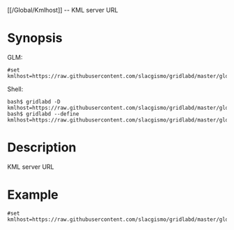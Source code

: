 [[/Global/Kmlhost]] -- KML server URL

# Synopsis
GLM:
~~~
#set kmlhost=https://raw.githubusercontent.com/slacgismo/gridlabd/master/gldcore/rt
~~~
Shell:
~~~
bash$ gridlabd -D kmlhost=https://raw.githubusercontent.com/slacgismo/gridlabd/master/gldcore/rt
bash$ gridlabd --define kmlhost=https://raw.githubusercontent.com/slacgismo/gridlabd/master/gldcore/rt
~~~

# Description

KML server URL

# Example

~~~
#set kmlhost=https://raw.githubusercontent.com/slacgismo/gridlabd/master/gldcore/rt
~~~
